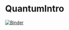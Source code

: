 # QuantumIntro

[![Binder](https://mybinder.org/badge_logo.svg)](https://mybinder.org/v2/gh/MIWdlB/QuantumIntro/main?labpath=Notebooks%2Fcircuits.ipynb)

